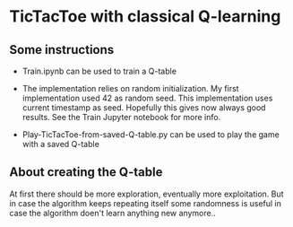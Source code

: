 # TicTacToe with classical Q-learning

## Some instructions

- Train.ipynb can be used to train a Q-table

- The implementation relies on random initialization. My first implementation used 42 as random seed. This implementation uses current timestamp as seed. Hopefully this gives now always good results. See the Train Jupyter notebook for more info.

- Play-TicTacToe-from-saved-Q-table.py can be used to play the game with a saved Q-table

## About creating the Q-table

At first there should be more exploration, eventually more exploitation. But in case the algorithm keeps repeating itself some randomness is useful in case the algorithm doen't learn anything new anymore..